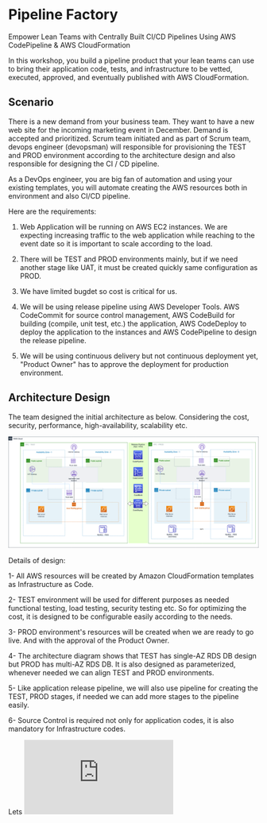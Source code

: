 # Pipeline Factory
Empower Lean Teams with Centrally Built CI/CD Pipelines Using AWS CodePipeline &amp; AWS CloudFormation

In this workshop,  you build a pipeline product that your lean teams can use to bring their application code, tests, and infrastructure to be vetted, executed, approved, and eventually published with AWS CloudFormation.


## Scenario

There is a new demand from your business team. They want to have a new web site for the incoming marketing event in December. Demand is accepted and prioritized. Scrum team initiated and as part of Scrum team, devops engineer (devopsman) will responsible for provisioning the TEST and PROD environment according to the architecture design and also responsible for designing the CI / CD pipeline. 

As a DevOps engineer,  you are big fan of automation and using your existing templates, you will automate creating the AWS resources both in environment and also CI/CD pipeline.

Here are the requirements: 

1. Web Application will be running on AWS EC2 instances. We are expecting increasing traffic to the web application while reaching to the event date so it is important to scale according to the load. 

2.  There will be TEST and PROD environments mainly, but if we need another stage like UAT, it must be created quickly same configuration as PROD.

3. We have limited bugdet so cost is critical for us.

4. We will be using release pipeline using AWS Developer Tools. AWS CodeCommit for source control management, AWS CodeBuild for building (compile, unit test, etc.) the application, AWS CodeDeploy to deploy the application to the instances and AWS CodePipeline to design the release pipeline. 

5. We will be using continuous delivery but not continuous deployment yet, "Product Owner" has to approve the deployment for production environment.

## Architecture Design

The team designed the initial architecture as below. Considering the cost, security, performance, high-availability, scalability etc. 

![alt text](https://github.com/halilbahadir/pipelinefactory/blob/master/Documentation/architectureDiagram.png)

Details of design:

1- All AWS resources will be created by Amazon CloudFormation templates as Infrastructure as Code.

2- TEST environment will be used for different purposes as needed functional testing, load testing, security testing etc. So for optimizing the cost, it is designed to be configurable easily according to the needs.

3- PROD environment's resources will be created when we are ready to go live. And with the approval of the Product Owner. 

4- The architecture diagram shows that TEST has single-AZ RDS DB design but PROD has multi-AZ RDS DB. It is also designed as parameterized, whenever needed we can align TEST and PROD environments.

5- Like application release pipeline, we will also use pipeline for creating the TEST, PROD stages, if needed we can add more stages to the pipeline easily.

6- Source Control is required not only for application codes, it is also mandatory for Infrastructure codes.

Lets ![START](https://github.com/halilbahadir/pipelinefactory/blob/master/Documentation/devopsman-env.md)


